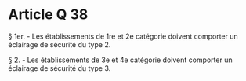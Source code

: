 # Article Q 38

§ 1er. - Les établissements de 1re et 2e catégorie doivent comporter un éclairage de sécurité du type 2.

§ 2. - Les établissements de 3e et 4e catégorie doivent comporter un éclairage de sécurité du type 3.
